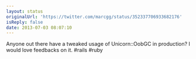 ```yaml
---
layout: status
originalUrl: 'https://twitter.com/marcgg/status/352337706933682176'
isReply: false
date: 2013-07-03 08:07:10
---
```


Anyone out there have a tweaked usage of Unicorn::OobGC in production? I would love feedbacks on it. #rails #ruby
